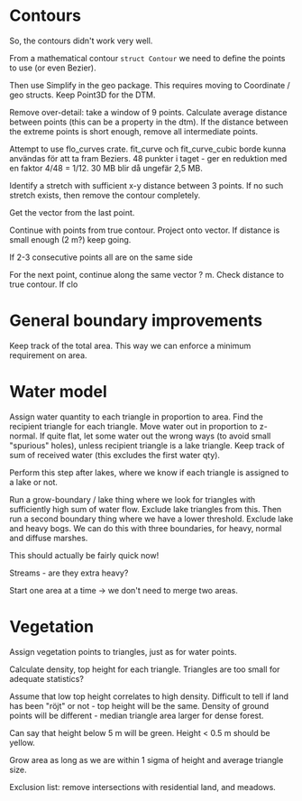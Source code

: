 # Contours
So, the contours didn't work very well. 

From a mathematical contour `struct Contour` we need to define the points to use (or even Bezier). 

Then use Simplify in the geo package. This requires moving to Coordinate / geo structs. Keep Point3D for the DTM.


Remove over-detail: take a window of 9 points. 
Calculate average distance between points (this can be a property in the dtm). If the distance between the extreme points is short enough, remove all intermediate points.


Attempt to use flo_curves crate. fit_curve och fit_curve_cubic borde kunna användas för att ta fram Beziers. 48 punkter i taget - ger en reduktion med en faktor 4/48 = 1/12. 30 MB blir då ungefär 2,5 MB. 

Identify a stretch with sufficient x-y distance between 3 points. If no such stretch exists, then remove the contour completely. 

Get the vector from the last point.

Continue with points from true contour. Project onto vector. If distance is small enough (2 m?) keep going.

If 2-3 consecutive points all are on the same side



For the next point, continue along the same vector ? m. Check distance to true contour. If clo


# General boundary improvements

Keep track of the total area. This way we can enforce a minimum requirement on area.

# Water model

Assign water quantity to each triangle in proportion to area.
Find the recipient triangle for each triangle.
Move water out in proportion to z-normal.
If quite flat, let some water out the wrong ways (to avoid small "spurious" holes), unless recipient triangle is a 
lake triangle.
Keep track of sum of received water (this excludes the first water qty).

Perform this step after lakes, where we know if each triangle is assigned to a lake or not.

Run a grow-boundary / lake thing where we look for triangles with sufficiently high sum of water flow. Exclude lake triangles from this.
Then run a second boundary thing where we have a lower threshold. Exclude lake and heavy bogs.
We can do this with three boundaries, for heavy, normal and diffuse marshes. 

This should actually be fairly quick now!

Streams - are they extra heavy? 

Start one area at a time -> we don't need to merge two areas.

# Vegetation 

Assign vegetation points to triangles, just as for water points.

Calculate density, top height for each triangle. Triangles are too small for adequate statistics?

Assume that low top height correlates to high density. Difficult to tell if land has been "röjt" or not - top height will be the same. Density of ground points will be different - median triangle area larger for dense forest.

Can say that height below 5 m will be green. Height < 0.5 m should be yellow.

Grow area as long as we are within 1 sigma of height and average triangle size.




Exclusion list: remove intersections with residential land, and meadows.



